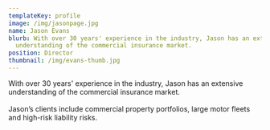 ```yaml
---
templateKey: profile
image: /img/jasonpage.jpg
name: Jason Evans
blurb: With over 30 years' experience in the industry, Jason has an extensive
  understanding of the commercial insurance market.
position: Director
thumbnail: /img/evans-thumb.jpg
---
```

With over 30 years' experience in the industry, Jason has an extensive understanding of the commercial insurance market.\
\
Jason’s clients include commercial property portfolios, large motor fleets and high-risk liability risks.